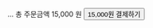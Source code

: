 <html>
<head>
    <meta charset="utf-8" />
    <script src="https://js.tosspayments.com/v1/payment"></script>
</head>
<body>
    <section>
         ... 
        <span>총 주문금액</span>
        <span>15,000 원</span>
        <button id="payment-button">15,000원 결제하기</button>
    </section>
    <script>
        
        //var clientKey = 'test_ck_D5GePWvyJnrK0W0k6q8gLzN97Eoq'
        //var tossPayments = TossPayments(clientKey)
        //var button = document.getElementById('payment-button') // 결제하기 버튼
        //const myKeysValues = window.location.search;
        //console.log("k & v: ",myKeysValues);
        //const urlParams = new URLSearchParams(myKeysValues);
        //console.log(urlParams.get('amt'));
        //button.addEventListener('click', function () {
        //    tossPayments.requestPayment('카드', {
        //        //amount: 15000,
        //        amount: urlParams.get('amt'),
        //        orderId: 'jibrTspM6ITMj7kBAS3fU',
        //        orderName: '토스 티셔츠 외 2건',
        //        customerName: '박토스',
        //        successUrl: 'https://hoohoohooo.github.io/testWeb.io/backToUnity.html',
        //        failUrl: 'http://localhost:8080/fail',
        //    })
        //})
        """다운로드 받은 csv 파일을 open() 함수를 이용해서 열어보는 실습"""
import csv
f = open(
    "C:/Users/7513/Desktop/STCS_폭염일수_20230809093706.csv",
    'r')
lines = csv.reader(f)
init = 0
doRead = 0
keys = []
dataList = []
for line in lines:
    if '폭염일수' in line:
        print("start of data")
    elif '평균 폭염일수' in line:
        init = 1
    elif '가장 긴 폭염' in line:
        init = 2
    else:
        if init == 1:
            keys = line
            init = 0
            doRead = 0
        elif init == 2:
            keys = line
            init = 0
            doRead = 2
        if doRead == 1:
            if line == []:
                doRead = 0
            else:
                index = 0
                tmpDic = {}
                for i in line:
                    tmpDic[keys[index]] = i
                    index = index + 1
                dataList.append(tmpDic)
        elif doRead == 2:
            if line == []:
                doRead = 0
            else:
                index = 0
                tmpDic = {}
                for i in line:
                    tmpDic[keys[index]] = i
                    index = index + 1
                dataList.append(tmpDic)
"""dataList 에서 폭염일수가 가장 많았던 연도를 찾아내서 출력 하는 실습"""
# dataList.pop(0)
# index = 0
# maxDays = 0
# maxYear = ''
# for data in dataList:
#     if float(data['연합계']) > maxDays:
#         maxDays = float(data['연합계'])
#         maxYear = data['연도']
# print("가장 폭염일수가 많았던 연도는: ", maxYear)
# print("가장 폭염일수가 많았던 연도의 폭염 일수는: ", maxDays)
"""폭염 종료일이 가장 늦은 해를 찾아내는 실습"""
dataList.pop(0)
dataList.pop(1)
dd = 0
yy = 0
for data in dataList:
    yymmddStr = data['종료일'].split('-')
    yymmdd = []
    for i in yymmddStr:
        try:
            yymmdd.append(int(i))
        except:
            print("append error")
    if yymmdd[2] > dd:
        dd = yymmdd[2]
        yy = yymmdd[0]
print('폭염 종료일 중 가장 늦은 일자는', dd)
print('폭염 종료일이 가장 늦었던 해는', yy)
    </script>
</body>
</html>

